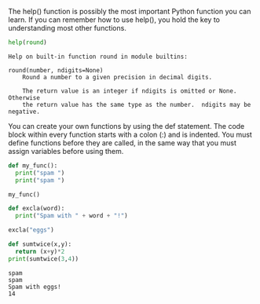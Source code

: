The help() function is possibly the most important Python function you can learn. If you can remember how to use help(), you hold the key to understanding most other functions.

``` py
help(round)
```
```
Help on built-in function round in module builtins:

round(number, ndigits=None)
    Round a number to a given precision in decimal digits.
    
    The return value is an integer if ndigits is omitted or None.  Otherwise
    the return value has the same type as the number.  ndigits may be negative.
```

You can create your own functions by using the def statement. The code block within every function starts with a colon (:) and is indented. You must define functions before they are called, in the same way that you must assign variables before using them.

``` py
def my_func():
  print("spam ")
  print("spam ")

my_func()

def excla(word):
  print("Spam with " + word + "!")

excla("eggs")

def sumtwice(x,y):
  return (x+y)*2
print(sumtwice(3,4))
```
```
spam 
spam 
Spam with eggs!
14
```